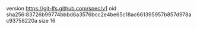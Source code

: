 version https://git-lfs.github.com/spec/v1
oid sha256:83726b99774bbbd6a3576bcc2e4be65c18ac661395957b857d978ac93758220a
size 16
